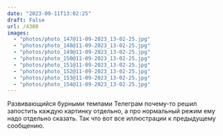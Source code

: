 ```yaml
---
date: "2023-09-11T13:02:25"
draft: False
url: /4308
images:
  - "photos/photo_147@11-09-2023_13-02-25.jpg"
  - "photos/photo_148@11-09-2023_13-02-25.jpg"
  - "photos/photo_149@11-09-2023_13-02-25.jpg"
  - "photos/photo_150@11-09-2023_13-02-25.jpg"
  - "photos/photo_151@11-09-2023_13-02-25.jpg"
  - "photos/photo_152@11-09-2023_13-02-25.jpg"
  - "photos/photo_153@11-09-2023_13-02-25.jpg"
  - "photos/photo_154@11-09-2023_13-02-25.jpg"
---
```


Развивающийся бурными темпами Телеграм почему-то решил запостить каждую картинку отдельно, а про нормальный режим ему надо отдельно сказать. Так что вот все иллюстрации к предыдущему сообщению.
